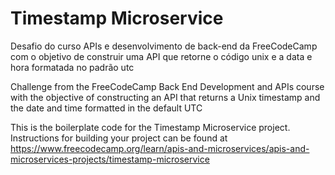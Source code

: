 # Timestamp Microservice

Desafio do curso APIs e desenvolvimento de back-end da FreeCodeCamp com o objetivo de construir uma API que retorne o código unix e a data e hora formatada no padrão utc

Challenge from the FreeCodeCamp Back End Development and APIs course with the objective of constructing an API that returns a Unix timestamp and the date and time formatted in the default UTC

This is the boilerplate code for the Timestamp Microservice project. Instructions for building your project can be found at https://www.freecodecamp.org/learn/apis-and-microservices/apis-and-microservices-projects/timestamp-microservice

